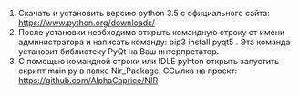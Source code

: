1. Скачать и установить версию python 3.5 с официального сайта:
https://www.python.org/downloads/
2. После установки необходимо открыть командную строку от имени администратора 
и написать команду: pip3 install pyqt5 . Эта команда установит библиотеку PyQt на Ваш интерпретатор.
3. С помощью командной строки или IDLE pyhton открыть запустить скрипт main.py в папке Nir_Package.
ССылка на проект: https://github.com/AlphaCaprice/NIR
